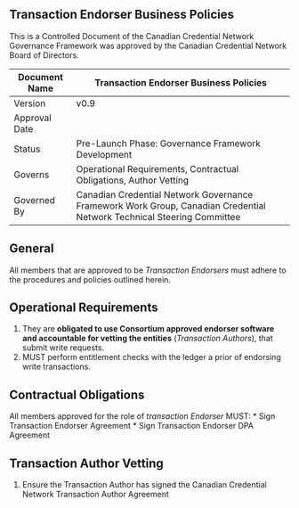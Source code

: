 
## Transaction Endorser Business Policies

This is a Controlled Document of the Canadian Credential Network Governance Framework was approved by the Canadian Credential Network Board of Directors.

| Document Name | Transaction Endorser Business Policies |
| --- | --- |
| Version | v0.9 |
| Approval Date | |
| Status | Pre-Launch Phase: Governance Framework Development |
| Governs |Operational Requirements, Contractual Obligations, Author Vetting |
| Governed By | Canadian Credential Network Governance Framework Work Group, Canadian Credential Network Technical Steering Committee |

## General
All members that are approved to be *Transaction Endorsers* must adhere to the procedures and policies outlined herein.

## Operational Requirements
1. They are **obligated to use Consortium approved endorser software and accountable for vetting the entities** (*Transaction Authors*), that submit write requests.
2. MUST perform entitlement checks with the ledger a prior of endorsing write transactions.

## Contractual Obligations
All members approved for the role of *transaction Endorser* MUST:
    * Sign Transaction Endorser Agreement
    * Sign Transaction Endorser DPA Agreement

## Transaction Author Vetting
1. Ensure the Transaction Author has signed the Canadian Credential Network Transaction Author Agreement
